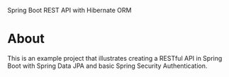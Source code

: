 
Spring Boot REST API with Hibernate ORM


About
================
This is an example project that illustrates creating a RESTful API in Spring Boot with Spring Data JPA and basic Spring Security Authentication.
